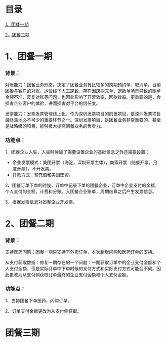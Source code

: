 # 目录

[1、团餐一期](#团餐一期)

[2、团餐二期](#团餐二期)



# <span id="团餐一期">1、团餐一期</span>

### 背景：

对账能力：团餐业务形态，决定了团餐业务有比较多的跨期预约单、取消单。目前团餐与客户的对账，运营线下人工跑数，存在因跨期完单、退款单场景导致的账单金额不准、反复对账等问题，也因此影响了开票效率、回款效率。更重要的是，会损害企业客户的体验，进而损害对平台的信任度。

发票能力：发票发票管理线上化，作为深圳发票项目的前置项目，是深圳发票项目最终落地必不可少的重要环节之一。深圳发票项目，是团餐业务非常重要的、甚至是战略级的项目，能够极大提高团餐业务的售卖力。

### 功能点：

1、团餐企业入驻，入驻时候除了需要设置企业的基础信息之外还需要设置：

* 企业发票模式：美团开票（海淀，深圳开票主体），商家开票（随餐开票，月度开票），不开发票。
* 打款方式：预充值和美团垫资。

2、团餐订单下单的时候，订单中记录下单的团餐企业，订单中企业支付的金额，个人支付的金额。计费和分账。入团餐企业账单，周期结算之后产生发票信息。

3、根据发票信息对团餐企业开发票。



# <span id="团餐二期">2、团餐二期</span>

### 背景：

支持医药闪购：团餐一期只支持下外卖订单，本次新增闪购和医药订单的支持。

从支付获取数据：修复一期存在的一个问题：一期获取订单中的企业支付金额和个人支付金额，但是实际订单中下单时候的支付方式和实际支付方式可能会不同。因此更改为从支付侧获取订单最终的企业支付金额和个人支付金额。

### 功能点：

1、支持团餐下单医药，闪购订单。

2、订单支付金额更改为从支付侧获取。



# 团餐三期